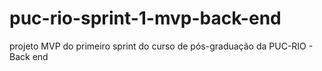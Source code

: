 # puc-rio-sprint-1-mvp-back-end
projeto MVP do primeiro sprint do curso de pós-graduação da PUC-RIO - Back end
